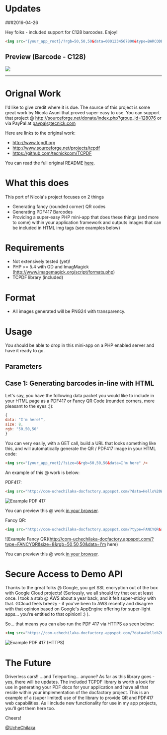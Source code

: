 # Updates
###2016-04-26 

Hey folks - included support for C128 barcodes. Enjoy!

```html
<img src="{your_app_root}/?rgb=50,50,50&data=0001234567890&type=BARCODE" />
```

## Preview (Barcode - C128)

<img src="http://com-uchechilaka-docfactory.appspot.com/?type=BARCODE&data=0001234567890" />

<hr />

# Orignal Work

I'd like to give credit where it is due. The source of this project is some great work by Nicola Asuni that proved super-easy to use. You can 
support that project @ http://sourceforge.net/donate/index.php?group_id=128076 or via PayPal at paypal@tecnick.com

Here are links to the original work:

- http://www.tcpdf.org
- http://www.sourceforge.net/projects/tcpdf
- https://github.com/tecnickcom/TCPDF

You can read the full original README [here](README_TCPDF.TXT).

# What this does

This port of Nicola's project focuses on 2 things

* Generating fancy (rounded corner) QR codes
* Generating PDF417 Barcodes
* Providing a super-easy PHP mini-app that does these things (and more to come) within your application framework and outputs images that can be included in HTML img tags (see examples below)

# Requirements 

* Not extensively tested (yet)!
* PHP >= 5.4 with GD and ImagMagick (http://www.imagemagick.org/script/formats.php)
* TCPDF library (included)

# Format
* All images generated will be PNG24 with transparency.

# Usage

You should be able to drop in this mini-app on a PHP enabled server and have it ready to go. 

## Parameters

## Case 1: Generating barcodes in-line with HTML 

Let's say, you have the following data packet you would like to include in your HTML page as a PDF417 or Fancy QR Code (rounded corners, more pleasant to the eyes :)):

<!-- Github syntax -->
```javascript
{
data: "I'm here!",
size: 8,
rgb: "50,50,50"
}
```

You can very easily, with a GET call, build a URL that looks something like this, and will automatically generate the QR / PDF417 image in your HTML code:

```html
<img src="{your_app_root}/?size=8&rgb=50,50,50&data=I'm here" />
```

An example of this @ work is below: 

PDF417:

```html
<img src="http://com-uchechilaka-docfactory.appspot.com/?data=Hello%20World&size=6&type=PDF417" />
```

![Example PDF 417](https://com-uchechilaka-docfactory.appspot.com/?data=Hello%20World&size=10&type=PDF417)

You can preview this @ work <a href="https://com-uchechilaka-docfactory.appspot.com/?type=PDF417&size=10&data=Hello%20World" target="_blank">in your browser</a>.

Fancy QR:

```html
<img src="http://com-uchechilaka-docfactory.appspot.com/?type=FANCYQR&size=8&rgb=50,50,50&data=I'm here" />
```

![Example Fancy QR](http://com-uchechilaka-docfactory.appspot.com/?type=FANCYQR&size=8&rgb=50,50,50&data=I'm here)

You can preview this @ work <a href="https://com-uchechilaka-docfactory.appspot.com/?type=FANCYQR&size=10&data=Hello%20World" target="_blank">in your browser</a>.

# Secure Access to Demo API

Thanks to the great folks @ Google, you get SSL encryption out of the box with Google Cloud projects! (Seriously, we all should try that out at least once. I took a stab 
@ AWS about a year back, and it felt super-sticky with that. GCloud feels breezy - if you've been to AWS recently and disagree with that opinion based on Google's 
AppEngine offering for super-light apps... you're entitled to that opinion! :) ). 

So... that means you can also run the PDF 417 via HTTPS as seen below:

```html    
<img src="https://com-uchechilaka-docfactory.appspot.com/?data=Hello%20World&size=6&type=PDF417" />
```

![Example PDF 417 (HTTPS)](https://com-uchechilaka-docfactory.appspot.com/?data=Hello%20World&size=10&type=PDF417)

# The Future

Driverless cars!! ...and Teleporting... anyone? As far as this library goes - yes, there will be updates. The included 
TCPDF library is worth a look for use in generating your PDF docs for your application and have all that reside within your implementation of the docfactory 
project. This is an example of a (super limited) use of the library to provide QR and PDF417 web capabilities. As I include new functionality for use 
in my app projects, you'll get them here too.

Cheers!

[@UcheChilaka](https://twitter.com/uchechilaka)

